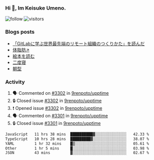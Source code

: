 ### Hi 👋, Im Keisuke Umeno.

<!--
**9renpoto/9renpoto** is a ✨ _special_ ✨ repository because its `README.md` (this file) appears on your GitHub profile.

Here are some ideas to get you started:

- 🔭 I’m currently working on ...
- 🌱 I’m currently learning ...
- 👯 I’m looking to collaborate on ...
- 🤔 I’m looking for help with ...
- 💬 Ask me about ...
- 📫 How to reach me: ...
- 😄 Pronouns: ...
- ⚡ Fun fact: ...
-->

![follow](https://img.shields.io/github/followers/9renpoto?label=Follow&style=social)
![visitors](https://komarev.com/ghpvc/?username=9renpoto&label=Profile%20views&color=0e75b6&style=flat)

### Blogs posts

<!-- BLOG-POST-LIST:START -->
- [「GitLabに学ぶ世界最先端のリモート組織のつくりかた」を読んだ](https://9renpoto.win/entry/2024/09/10/remote_organization)
- [体脂肪↗](https://9renpoto.win/entry/2024/08/12/gaining_fat)
- [絵本を読む](https://9renpoto.win/entry/2024/07/26/picture_book)
- [二度寝](https://9renpoto.win/entry/2024/07/18/going_back_to_sleep)
- [朝型](https://9renpoto.win/entry/2024/05/29/im-an-early)
<!-- BLOG-POST-LIST:END -->

### Activity

<!--START_SECTION:activity-->
1. 🗣 Commented on [#3302](https://github.com/9renpoto/upptime/issues/3302#issuecomment-2377874223) in [9renpoto/upptime](https://github.com/9renpoto/upptime)
2. 🔒 Closed issue [#3302](https://github.com/9renpoto/upptime/issues/3302) in [9renpoto/upptime](https://github.com/9renpoto/upptime)
3. ❗ Opened issue [#3302](https://github.com/9renpoto/upptime/issues/3302) in [9renpoto/upptime](https://github.com/9renpoto/upptime)
4. 🗣 Commented on [#3301](https://github.com/9renpoto/upptime/issues/3301#issuecomment-2377830408) in [9renpoto/upptime](https://github.com/9renpoto/upptime)
5. 🔒 Closed issue [#3301](https://github.com/9renpoto/upptime/issues/3301) in [9renpoto/upptime](https://github.com/9renpoto/upptime)
<!--END_SECTION:activity-->

<!--START_SECTION:waka-->

```txt
JavaScript   11 hrs 38 mins  ██████████▓░░░░░░░░░░░░░░   42.33 %
TypeScript   10 hrs 28 mins  █████████▓░░░░░░░░░░░░░░░   38.07 %
YAML         1 hr 32 mins    █▒░░░░░░░░░░░░░░░░░░░░░░░   05.61 %
Other        1 hr 5 mins     █░░░░░░░░░░░░░░░░░░░░░░░░   03.98 %
JSON         43 mins         ▓░░░░░░░░░░░░░░░░░░░░░░░░   02.67 %
```

<!--END_SECTION:waka-->

